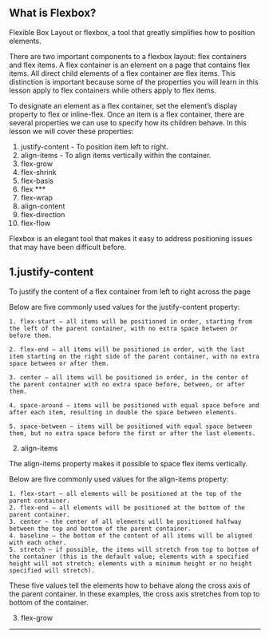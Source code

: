 ## What is Flexbox?

Flexible Box Layout or flexbox, a tool that greatly simplifies how to position elements.

There are two important components to a flexbox layout: flex containers and flex items. A flex container is an element on a page that contains flex items. All direct child elements of a flex container are flex items. This distinction is important because some of the properties you will learn in this lesson apply to flex containers while others apply to flex items.

To designate an element as a flex container, set the element’s display property to flex or inline-flex. Once an item is a flex container, there are several properties we can use to specify how its children behave. In this lesson we will cover these properties:

1.  justify-content - To position item left to right.
2.  align-items - To align items vertically within the container.
3.  flex-grow
4.  flex-shrink
5.  flex-basis
6.  flex \*\*\*
7.  flex-wrap
8.  align-content
9.  flex-direction
10. flex-flow

Flexbox is an elegant tool that makes it easy to address positioning issues that may have been difficult before.

## 1.justify-content

To justify the content of a flex container from left to right across the page

Below are five commonly used values for the justify-content property:

    1. flex-start — all items will be positioned in order, starting from the left of the parent container, with no extra space between or before them.

    2. flex-end — all items will be positioned in order, with the last item starting on the right side of the parent container, with no extra space between or after them.

    3. center — all items will be positioned in order, in the center of the parent container with no extra space before, between, or after them.

    4. space-around — items will be positioned with equal space before and after each item, resulting in double the space between elements.

    5. space-between — items will be positioned with equal space between them, but no extra space before the first or after the last elements.

2. align-items

The align-items property makes it possible to space flex items vertically.

Below are five commonly used values for the align-items property:

    1. flex-start — all elements will be positioned at the top of the parent container.
    2. flex-end — all elements will be positioned at the bottom of the parent container.
    3. center — the center of all elements will be positioned halfway between the top and bottom of the parent container.
    4. baseline — the bottom of the content of all items will be aligned with each other.
    5. stretch — if possible, the items will stretch from top to bottom of the container (this is the default value; elements with a specified height will not stretch; elements with a minimum height or no height specified will stretch).

These five values tell the elements how to behave along the cross axis of the parent container. In these examples, the cross axis stretches from top to bottom of the container.

3. flex-grow

---
